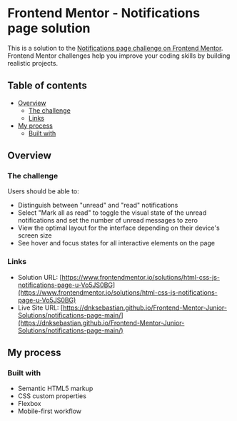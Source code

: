 # Frontend Mentor - Notifications page solution

This is a solution to the [Notifications page challenge on Frontend Mentor](https://www.frontendmentor.io/challenges/notifications-page-DqK5QAmKbC). Frontend Mentor challenges help you improve your coding skills by building realistic projects. 

## Table of contents

- [Overview](#overview)
  - [The challenge](#the-challenge)
  - [Links](#links)
- [My process](#my-process)
  - [Built with](#built-with)

## Overview

### The challenge

Users should be able to:

- Distinguish between "unread" and "read" notifications
- Select "Mark all as read" to toggle the visual state of the unread notifications and set the number of unread messages to zero
- View the optimal layout for the interface depending on their device's screen size
- See hover and focus states for all interactive elements on the page

### Links

- Solution URL: [https://www.frontendmentor.io/solutions/html-css-js-notifications-page-u-Vo5JS0BG](https://www.frontendmentor.io/solutions/html-css-js-notifications-page-u-Vo5JS0BG)
- Live Site URL: [https://dnksebastian.github.io/Frontend-Mentor-Junior-Solutions/notifications-page-main/](https://dnksebastian.github.io/Frontend-Mentor-Junior-Solutions/notifications-page-main/)

## My process

### Built with

- Semantic HTML5 markup
- CSS custom properties
- Flexbox
- Mobile-first workflow